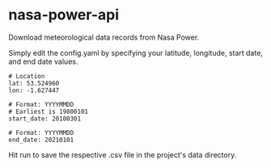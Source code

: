 # nasa-power-api
Download meteorological data records from Nasa Power.

Simply edit the config.yaml by specifying your latitude, longitude, start date, and end date values.

    # Location
    lat: 53.524960
    lon: -1.627447

    # Format: YYYYMMDD
    # Earliest is 19800101
    start_date: 20100301

    # Format: YYYYMMDD
    end_date: 20210101

Hit run to save the respective .csv file in the project's data directory.
